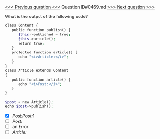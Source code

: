 [<<< Previous question <<<](0468.md)  Question ID#0469.md  [>>> Next question >>>](0470.md) 

What is the output of the following code?

```php
class Content {
   public function publish() {
      $this->published = true;
      $this->article();
      return true;
   }
   protected function article() {
      echo "<i>Article:</i>";
   }
}
class Article extends Content
{
   public function article() {
      echo "<i>Post:</i>";
   }
}

$post = new Article();
echo $post->publish();
```

- [x] <i>Post:</i><i>Post:</i>1
- [ ] <i>Post:</i>
- [ ] an Error
- [ ] <i>Article:</i>

